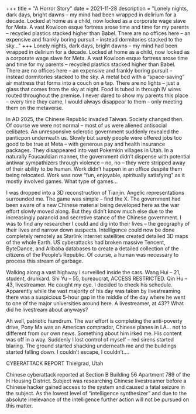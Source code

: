 +++
title = "A Horror Story"
date = 2021-11-28
description = "Lonely nights, dark days, bright dawns – my mind had been wrapped in delirium for a decade. Locked at home as a child, now locked as a corporate wage slave for Meta. A vast Kowloon esque fortress arose time and time for my parents – recycled plastics stacked higher than Babel. There are no offices here – an expensive and frankly boring pursuit – instead dormitories stacked to the sky..."
+++
Lonely nights, dark days, bright dawns – my mind had been wrapped in delirium for a decade. Locked at home as a child, now locked as a corporate wage slave for Meta. A vast Kowloon esque fortress arose time and time for my parents – recycled plastics stacked higher than Babel. There are no offices here – an expensive and frankly boring pursuit – instead dormitories stacked to the sky. A metal bed with a “space-saving” air mattress that forms into a couch on a tap. There are no lights – just a glass that comes from the sky at night. Food is tubed in through IV wires routed throughout the premise. I never dared to show my parents this place – every time they came, I would always disappear to them – only meeting them on the metaverse.

In AD 2025, the Chinese Republic invaded Taiwan. Society changed then. Of course we were not normal – most of us were aliened antisocial celibates. An unresponsive sclerotic government suddenly revealed the panticpon underneath us. Slowly but surely people were offered jobs too good to be true at Meta – with generous pay and health insurance packages. They disappeared into vast Pokemkin villages in Utah. In a naturally Foucauldian manner, the government didn’t dispense with potential antiwar sympathizers through violence – no, no – they were stripped away of their ability to be human. Work didn’t happen in an office despite them being relocated. Work was now “fun, enjoyable, spiritually satisfying” as it mostly involved games. What type of games…

I was dropped into a 3D reconstruction of Tianjin. Angelic representations surrounded me. The game was simple – find the X. The government had been aware of a new Chinese material being developed here as the war effort slowly moved along. But they didn’t know much else due to the increasingly paranoid and secretive stance of the Chinese government. I was to find any researcher I could and dig into their lives – the geography of their lives and narrow down suspects. Intelligence could now be done completely remotely as Starlink internet satellites created detailed 3D maps of the whole Earth. US cyberattacks had broken massive Tencent, ByteDance, and Alibaba databases to create a detailed collection of the citizens of the People’s Republic.  Of course, a human was necessary to process this stream of garbage. 

Walking along a vast highway I surveilled inside the cars. Wang Hui – 21, student, drunkard. Shi Yu – 55, bureaucrat, ACCESS RESTRICTED. Qin Hu – 43, livestreamer. He caught my eye. I decided to check his schedule. Apparently while the vast majority of his day was taken by livestreaming there was a suspicious 5-hour gap in the middle of the day where he went to one of the major universities around here. A livestreamer, at 43?? What did he livestream about anyways?

Ah well, patriotic humdrum. The war effort is completing the anti-poverty drive, Pony Ma was an American comprador, Chinese planes in LA… not to different from our own news. Something about him irked me. His content was off in a way. Suddenly I lost control of myself – red sirens started blaring. The ground started shacking underneath me and the buildings started falling down. I couldn’t escape, I couldn’t….





CYBERATTACK REPORT
Thielgrad, Utah

Chinese cyberattack reported at Section B Building 56 Apartment 789 of the H Housing District. Subject was researching Chinese livestreamer before a Chinese hacker gained access to the system and caused a fatal seizure in the subject. As the lowest level of “intelligence synthesizer” and due to the absolute irrelevance of the intelligence further action will not be pursued on this matter.

